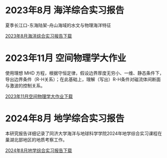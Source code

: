 # 2023年8月 海洋综合实习报告
夏季长江口-东海陆架-舟山海域的水文与物理海洋特征

<a href="{{site.baseurl}}/assets/css/2023年8月海洋综合实习报告.pdf" download>2023年8月海洋综合实习报告下载</a>

# 2023年11月 空间物理学大作业
使用理想 MHD 方程，根据守恒定律，假设边界厚度无穷小、一维、静态条件下，导出边界条件（R-H关系）；在此基础上，理解（写出）R-H条件对磁流体间断面与激波的控制关系。

<a href="{{site.baseurl}}/assets/css/2023年11月空间物理学大作业.pdf" download>2023年11月空间物理学大作业下载</a>

# 2024年8月 地学综合实习报告
本研究报告详细记录了同济大学海洋与地球科学学院2024年地学综合实习课程在巢湖北部地区的地质考察工作。

<a href="{{site.baseurl}}/assets/css/2024年8月地学综合实习报告.pdf" download>2024年8月地学综合实习报告下载</a>